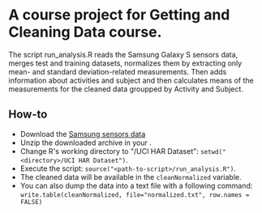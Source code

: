 # A course project for Getting and Cleaning Data course.

The script run_analysis.R reads the Samsung Galaxy S sensors data,
merges test and training datasets, normalizes them by extracting 
only mean- and standard deviation-related measurements.
Then adds information about activities and subject and then calculates
means of the measurements for the cleaned data groupped by Activity and 
Subject.

## How-to
* Download the [Samsung sensors data](https://d396qusza40orc.cloudfront.net/getdata%2Fprojectfiles%2FUCI%20HAR%20Dataset.zip)
* Unzip the downloaded archive in your <directory>.
* Change R's working directory to "<directory>/UCI HAR Dataset": `setwd("<directory>/UCI HAR Dataset")`.
* Execute the script: `source("<path-to-script>/run_analysis.R")`.
* The cleaned data will be available in the `cleanNormalized` variable.
* You can also dump the data into a text file with a following command: `write.table(cleanNormalized, file="normalized.txt", row.names = FALSE)`
